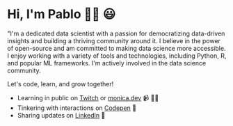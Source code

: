 # Hi, I'm Pablo 👋🏾 :smiley:


"I'm a dedicated data scientist with a passion for democratizing data-driven insights and building a thriving community around it. I believe in the power of open-source and am committed to making data science more accessible. I enjoy working with a variety of tools and technologies, including Python, R, and popular ML frameworks. I'm actively involved in the data science community.

Let's code, learn, and grow together!



- Learning in public on <a href="https://www.twitch.tv/blacktechdiva">Twitch</a> or <a href="https://www.monica.dev">monica.dev</a> 📹 ✍🏾
- Tinkering with interactions on <a href="https://codepen.io/m0nica"> Codepen</a> 🏓
- Sharing updates on <a href="https://www.linkedin.com/in/monicampowell/">LinkedIn</a> 💼

